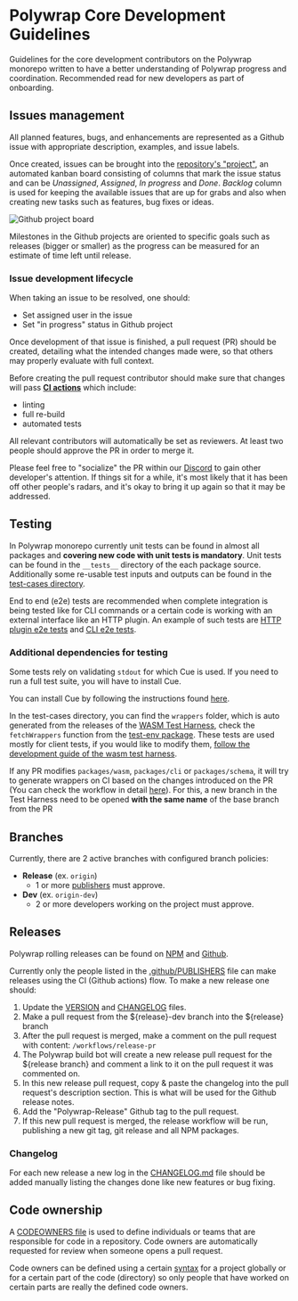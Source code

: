 # Polywrap Core Development Guidelines

Guidelines for the core development contributors on the Polywrap monorepo written to have a better understanding of Polywrap progress and coordination. Recommended read for new developers as part of onboarding. 

## Issues management

All planned features, bugs, and enhancements are represented as a Github issue with appropriate description, examples, and issue labels.  

Once created, issues can be brought into the [repository's "project"](https://github.com/polywrap/monorepo/projects/1), an automated kanban board consisting of columns that mark the issue status and can be *Unassigned*, *Assigned*, *In progress* and *Done*. *Backlog* column is used for keeping the available issues that are up for grabs and also when creating new tasks such as features, bug fixes or ideas.  

![Github project board](https://i.imgur.com/aLWa5HQ.png)

Milestones in the Github projects are oriented to specific goals such as releases (bigger or smaller) as the progress can be measured for an estimate of time left until release.

### Issue development lifecycle

When taking an issue to be resolved, one should:

* Set assigned user in the issue
* Set "in progress" status in Github project

Once development of that issue is finished, a pull request (PR) should be created, detailing what the intended changes made were, so that others may properly evaluate with full context.

Before creating the pull request contributor should make sure that changes will pass **[CI actions](https://github.com/polywrap/monorepo/blob/origin/.github/workflows/js-ci.yaml)** which include:

* linting
* full re-build
* automated tests

All relevant contributors will automatically be set as reviewers. At least two people should approve the PR in order to merge it.

Please feel free to "socialize" the PR within our [Discord](https://discord.polywrap.io/) to gain other developer's attention. If things sit for a while, it's most likely that it has been off other people's radars, and it's okay to bring it up again so that it may be addressed.

## Testing

In Polywrap monorepo currently unit tests can be found in almost all packages and **covering new code with unit tests is mandatory**. Unit tests can be found in the `__tests__` directory of the each package source. Additionally some re-usable test inputs and outputs can be found in the [test-cases directory](https://github.com/polywrap/monorepo/tree/origin/packages/test-cases).

End to end (e2e) tests are recommended when complete integration is being tested like for CLI commands or a certain code is working with an external interface like an HTTP plugin. An example of such tests are [HTTP plugin e2e tests](https://github.com/polywrap/monorepo/blob/origin/packages/js/plugins/http/src/__tests__/e2e/e2e.spec.ts) and [CLI e2e tests](https://github.com/polywrap/monorepo/tree/origin/packages/cli/src/__tests__/e2e).

### Additional dependencies for testing

Some tests rely on validating `stdout` for which Cue is used. If you need to run a full test suite, you will have to install Cue.

You can install Cue by following the instructions found [here](https://cuelang.org/docs/install/).

In the test-cases directory, you can find the `wrappers` folder, which is auto generated from the releases of the
[WASM Test Harness](https://github.com/polywrap/wasm-test-harness), check the `fetchWrappers` function from the [test-env package](./packages/test-cases/index.ts). These tests are used mostly for client tests, if you would like to
modify them, [follow the development guide of the wasm test harness](https://github.com/polywrap/wasm-test-harness#build--contribute).

If any PR modifies `packages/wasm`, `packages/cli` or `packages/schema`, it will try to generate wrappers on CI based on the changes
introduced on the PR (You can check the workflow in detail [here](https://github.com/polywrap/wasm-test-harness/blob/master/.github/workflows/generate-wrappers.yaml#L14)).
For this, a new branch in the Test Harness need to be opened **with the same name** of the base branch from the PR

## Branches

Currently, there are 2 active branches with configured branch policies:
* **Release** (ex. `origin`)
   * 1 or more [publishers](./github/PUBLISHERS) must approve.
* **Dev** (ex. `origin-dev`)
   * 2 or more developers working on the project must approve. 

## Releases

Polywrap rolling releases can be found on [NPM](https://www.npmjs.com/org/polywrap) and [Github](https://github.com/polywrap/monorepo/releases).

Currently only the people listed in the [.github/PUBLISHERS](./github/PUBLISHERS) file can make releases using the CI (Github actions) flow. To make a new release one should:

1. Update the [VERSION](VERSION) and [CHANGELOG](CHANGELOG) files.
2. Make a pull request from the ${release}-dev branch into the ${release} branch
3. After the pull request is merged, make a comment on the pull request with content: `/workflows/release-pr`
4. The Polywrap build bot will create a new release pull request for the ${release branch} and comment a link to it on the pull request it was commented on.
5. In this new release pull request, copy & paste the changelog into the pull request's description section. This is what will be used for the Github release notes.
6. Add the "Polywrap-Release" Github tag to the pull request.
7. If this new pull request is merged, the release workflow will be run, publishing a new git tag, git release and all NPM packages.

### Changelog

For each new release a new log in the [CHANGELOG.md](CHANGELOG) file should be added manually listing the changes done like new features or bug fixing.

## Code ownership

A [CODEOWNERS file](./github/CODEOWNERS) is used to define individuals or teams that are responsible for code in a repository. Code owners are automatically requested for review when someone opens a pull request.

Code owners can be defined using a certain [syntax](https://docs.github.com/en/github/creating-cloning-and-archiving-repositories/about-code-owners#codeowners-syntax) for a project globally or for a certain part of the code (directory) so only people that have worked on certain parts are really the defined code owners.
